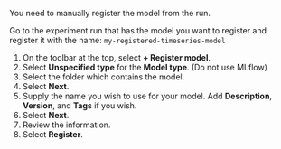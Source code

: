 You need to manually register the model from the run.

Go to the experiment run that has the model you want to register and register it with the name: `my-registered-timeseries-model`

1. On the toolbar at the top, select **+ Register model**.
1. Select **Unspecified type** for the **Model type**. (Do not use MLflow)
1. Select the folder which contains the model.
1. Select **Next**.
1. Supply the name you wish to use for your model.  Add **Description**, **Version**, and **Tags** if you wish.
1. Select **Next**.
1. Review the information.
1. Select **Register**.
